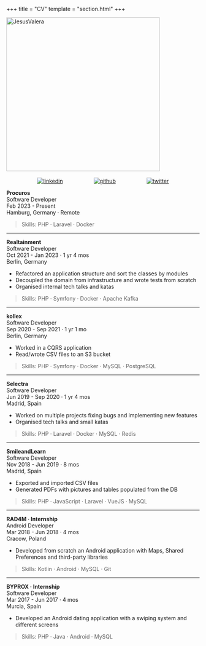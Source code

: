 +++
title = "CV"
template = "section.html"
+++

<img alt="JesusValera" src="/jesus.jpeg" width="400" style="display: block">

<br>

<div style="display: flex; justify-content: space-evenly">
    <a href="https://www.linkedin.com/in/jesusvalera/"><img alt="linkedin" src="/about/linkedin.svg"></a>
    <a href="https://github.com/JesusValera"><img alt="github" src="/about/github.svg"></a>
    <a href="https://twitter.com/JesusValera96"><img alt="twitter" src="/about/twitter.svg"></a>
</div>

**Procuros**</br>
Software Developer</br>
Feb 2023 - Present</br>
Hamburg, Germany · Remote
> Skills: PHP · Laravel · Docker

---

**Realtainment**</br>
Software Developer</br>
Oct 2021 - Jan 2023 · 1 yr 4 mos</br>
Berlin, Germany
- Refactored an application structure and sort the classes by modules
- Decoupled the domain from infrastructure and wrote tests from scratch
- Organised internal tech talks and katas
> Skills: PHP · Symfony · Docker · Apache Kafka

---

**kollex**</br>
Software Developer</br>
Sep 2020 - Sep 2021 · 1 yr 1 mo</br>
Berlin, Germany
- Worked in a CQRS application
- Read/wrote CSV files to an S3 bucket
> Skills: PHP · Symfony · Docker · MySQL · PostgreSQL

---

**Selectra**</br>
Software Developer</br>
Jun 2019 - Sep 2020 · 1 yr 4 mos</br>
Madrid, Spain
- Worked on multiple projects fixing bugs and implementing new features
- Organised tech talks and small katas
> Skills: PHP · Laravel · Docker · MySQL · Redis

---

**SmileandLearn**</br>
Software Developer</br>
Nov 2018 - Jun 2019 · 8 mos</br>
Madrid, Spain
- Exported and imported CSV files
- Generated PDFs with pictures and tables populated from the DB
> Skills: PHP · JavaScript · Laravel · VueJS · MySQL

---

**RAD4M · Internship**</br>
Android Developer</br>
Mar 2018 - Jun 2018 · 4 mos</br>
Cracow, Poland
- Developed from scratch an Android application with Maps, Shared Preferences and third-party libraries
> Skills: Kotlin · Android · MySQL · Git

---

**BYPROX · Internship**</br>
Software Developer</br>
Mar 2017 - Jun 2017 · 4 mos</br>
Murcia, Spain
- Developed an Android dating application with a swiping system and different screens
> Skills: PHP · Java · Android · MySQL

